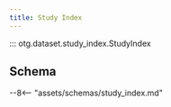 ```yaml
---
title: Study Index
---
```


::: otg.dataset.study_index.StudyIndex

## Schema

--8<-- "assets/schemas/study_index.md"
